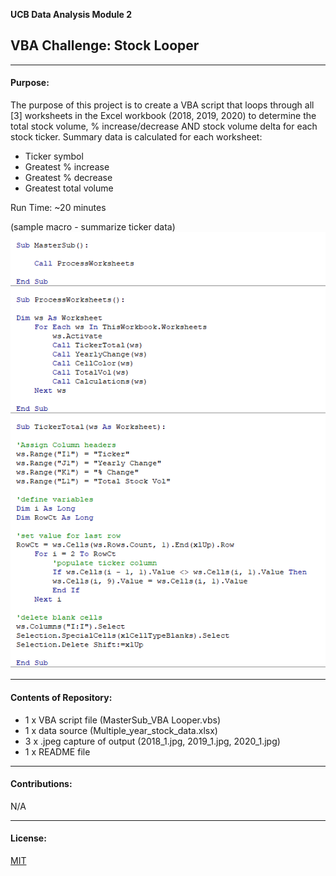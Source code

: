 
**UCB Data Analysis Module 2**
## VBA Challenge: Stock Looper

---------------
#### Purpose:
The purpose of this project is to create a VBA script that loops through all [3] worksheets in the Excel workbook (2018, 2019, 2020) to determine the total stock volume, % increase/decrease AND stock volume delta for each stock ticker. Summary data is calculated for each worksheet:

- Ticker symbol
- Greatest % increase
- Greatest % decrease
- Greatest total volume

Run Time: ~20 minutes  

(sample macro - summarize ticker data)  
![process intro](markdown_images/macro_setup.PNG)

--------------
#### Contents of Repository:
- 1 x VBA script file (MasterSub_VBA Looper.vbs)
- 1 x data source (Multiple_year_stock_data.xlsx)
- 3 x .jpeg capture of output (2018_1.jpg, 2019_1.jpg, 2020_1.jpg)
- 1 x README file

-------------------
#### Contributions:  
N/A

------------------
#### License:
[MIT](https://choosealicense.com/licenses/mit/)
